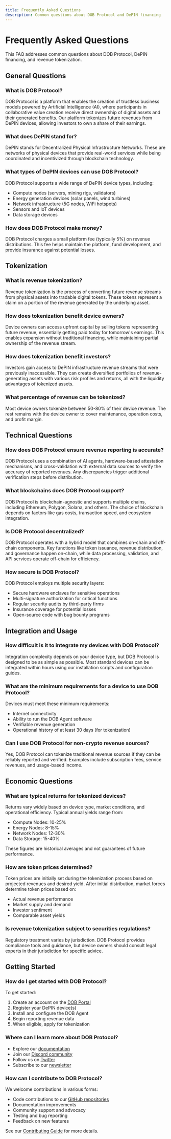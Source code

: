 ```yaml
---
title: Frequently Asked Questions
description: Common questions about DOB Protocol and DePIN financing
---
```


# Frequently Asked Questions

This FAQ addresses common questions about DOB Protocol, DePIN financing, and revenue tokenization.

## General Questions

### What is DOB Protocol?

DOB Protocol is a platform that enables the creation of trustless business models powered by Artificial Intelligence (AI), where participants in collaborative value creation receive direct ownership of digital assets and their generated benefits. Our platform tokenizes future revenues from DePIN devices, allowing investors to own a share of their earnings.

### What does DePIN stand for?

DePIN stands for Decentralized Physical Infrastructure Networks. These are networks of physical devices that provide real-world services while being coordinated and incentivized through blockchain technology.

### What types of DePIN devices can use DOB Protocol?

DOB Protocol supports a wide range of DePIN device types, including:

- Compute nodes (servers, mining rigs, validators)
- Energy generation devices (solar panels, wind turbines)
- Network infrastructure (5G nodes, WiFi hotspots)
- Sensors and IoT devices
- Data storage devices

### How does DOB Protocol make money?

DOB Protocol charges a small platform fee (typically 5%) on revenue distributions. This fee helps maintain the platform, fund development, and provide insurance against potential losses.

## Tokenization

### What is revenue tokenization?

Revenue tokenization is the process of converting future revenue streams from physical assets into tradable digital tokens. These tokens represent a claim on a portion of the revenue generated by the underlying asset.

### How does tokenization benefit device owners?

Device owners can access upfront capital by selling tokens representing future revenue, essentially getting paid today for tomorrow's earnings. This enables expansion without traditional financing, while maintaining partial ownership of the revenue stream.

### How does tokenization benefit investors?

Investors gain access to DePIN infrastructure revenue streams that were previously inaccessible. They can create diversified portfolios of revenue-generating assets with various risk profiles and returns, all with the liquidity advantages of tokenized assets.

### What percentage of revenue can be tokenized?

Most device owners tokenize between 50-80% of their device revenue. The rest remains with the device owner to cover maintenance, operation costs, and profit margin.

## Technical Questions

### How does DOB Protocol ensure revenue reporting is accurate?

DOB Protocol uses a combination of AI agents, hardware-based attestation mechanisms, and cross-validation with external data sources to verify the accuracy of reported revenues. Any discrepancies trigger additional verification steps before distribution.

### What blockchains does DOB Protocol support?

DOB Protocol is blockchain-agnostic and supports multiple chains, including Ethereum, Polygon, Solana, and others. The choice of blockchain depends on factors like gas costs, transaction speed, and ecosystem integration.

### Is DOB Protocol decentralized?

DOB Protocol operates with a hybrid model that combines on-chain and off-chain components. Key functions like token issuance, revenue distribution, and governance happen on-chain, while data processing, validation, and API services operate off-chain for efficiency.

### How secure is DOB Protocol?

DOB Protocol employs multiple security layers:

- Secure hardware enclaves for sensitive operations
- Multi-signature authorization for critical functions
- Regular security audits by third-party firms
- Insurance coverage for potential losses
- Open-source code with bug bounty programs

## Integration and Usage

### How difficult is it to integrate my devices with DOB Protocol?

Integration complexity depends on your device type, but DOB Protocol is designed to be as simple as possible. Most standard devices can be integrated within hours using our installation scripts and configuration guides.

### What are the minimum requirements for a device to use DOB Protocol?

Devices must meet these minimum requirements:

- Internet connectivity
- Ability to run the DOB Agent software
- Verifiable revenue generation
- Operational history of at least 30 days (for tokenization)

### Can I use DOB Protocol for non-crypto revenue sources?

Yes, DOB Protocol can tokenize traditional revenue sources if they can be reliably reported and verified. Examples include subscription fees, service revenues, and usage-based income.

## Economic Questions

### What are typical returns for tokenized devices?

Returns vary widely based on device type, market conditions, and operational efficiency. Typical annual yields range from:

- Compute Nodes: 10-25%
- Energy Nodes: 8-15%
- Network Nodes: 12-30%
- Data Storage: 15-40%

These figures are historical averages and not guarantees of future performance.

### How are token prices determined?

Token prices are initially set during the tokenization process based on projected revenues and desired yield. After initial distribution, market forces determine token prices based on:

- Actual revenue performance
- Market supply and demand
- Investor sentiment
- Comparable asset yields

### Is revenue tokenization subject to securities regulations?

Regulatory treatment varies by jurisdiction. DOB Protocol provides compliance tools and guidance, but device owners should consult legal experts in their jurisdiction for specific advice.

## Getting Started

### How do I get started with DOB Protocol?

To get started:

1. Create an account on the [DOB Portal](https://portal.dobprotocol.io)
2. Register your DePIN device(s)
3. Install and configure the DOB Agent
4. Begin reporting revenue data
5. When eligible, apply for tokenization

### Where can I learn more about DOB Protocol?

- Explore our [documentation](/getting-started/introduction)
- Join our [Discord community](https://discord.gg/dobprotocol)
- Follow us on [Twitter](https://twitter.com/dobprotocol)
- Subscribe to our [newsletter](https://dobprotocol.io/newsletter)

### How can I contribute to DOB Protocol?

We welcome contributions in various forms:

- Code contributions to our [GitHub repositories](https://github.com/DOBProtocol)
- Documentation improvements
- Community support and advocacy
- Testing and bug reporting
- Feedback on new features

See our [Contributing Guide](/CONTRIBUTING) for more details.
